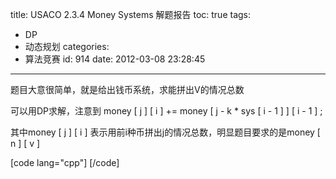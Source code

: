title: USACO 2.3.4 Money Systems 解题报告
toc: true
tags:
  - DP
  - 动态规划
categories:
  - 算法竞赛
id: 914
date: 2012-03-08 23:28:45
---

题目大意很简单，就是给出钱币系统，求能拼出V的情况总数

可以用DP求解，注意到 money [ j ] [ i ] += money [ j - k * sys [ i - 1 ] ] [ i - 1 ] ;

其中money [ j ] [ i ] 表示用前i种币拼出j的情况总数，明显题目要求的是money [ n ] [ v ]

[code lang="cpp"]
[/code]